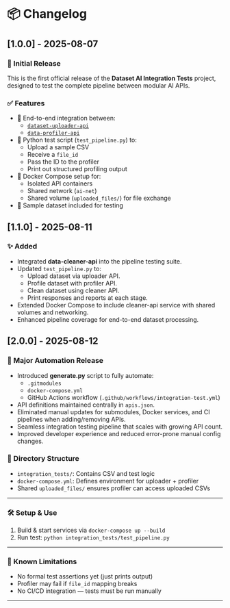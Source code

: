 # 📦 Changelog

## [1.0.0] - 2025-08-07

### 🚀 Initial Release

This is the first official release of the **Dataset AI Integration Tests** project, designed to test the complete pipeline between modular AI APIs.

### ✅ Features

- 🔁 End-to-end integration between:
  - [`dataset-uploader-api`](https://github.com/aerhedai/dataset-uploader-api)
  - [`data-profiler-api`](https://github.com/aerhedai/data-profiler-api)
- 🐍 Python test script (`test_pipeline.py`) to:
  - Upload a sample CSV
  - Receive a `file_id`
  - Pass the ID to the profiler
  - Print out structured profiling output
- 🐳 Docker Compose setup for:
  - Isolated API containers
  - Shared network (`ai-net`)
  - Shared volume (`uploaded_files/`) for file exchange
- 🧪 Sample dataset included for testing

## [1.1.0] - 2025-08-11

### ✨ Added
- Integrated **data-cleaner-api** into the pipeline testing suite.
- Updated `test_pipeline.py` to:
  - Upload dataset via uploader API.
  - Profile dataset with profiler API.
  - Clean dataset using cleaner API.
  - Print responses and reports at each stage.
- Extended Docker Compose to include cleaner-api service with shared volumes and networking.
- Enhanced pipeline coverage for end-to-end dataset processing.

## [2.0.0] - 2025-08-12

### 🚀 Major Automation Release

- Introduced **generate.py** script to fully automate:
  - `.gitmodules`
  - `docker-compose.yml`
  - GitHub Actions workflow (`.github/workflows/integration-test.yml`)
- API definitions maintained centrally in `apis.json`.
- Eliminated manual updates for submodules, Docker services, and CI pipelines when adding/removing APIs.
- Seamless integration testing pipeline that scales with growing API count.
- Improved developer experience and reduced error-prone manual config changes.


### 📁 Directory Structure

- `integration_tests/`: Contains CSV and test logic
- `docker-compose.yml`: Defines environment for uploader + profiler
- Shared `uploaded_files/` ensures profiler can access uploaded CSVs

---

### 🛠 Setup & Use

1. Build & start services via `docker-compose up --build`
2. Run test: `python integration_tests/test_pipeline.py`

---

### 🧹 Known Limitations

- No formal test assertions yet (just prints output)
- Profiler may fail if `file_id` mapping breaks
- No CI/CD integration — tests must be run manually

---